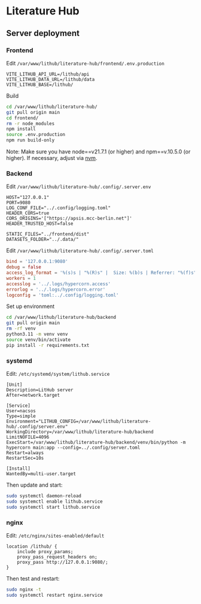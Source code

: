 # Literature Hub

## Server deployment
### Frontend
Edit `/var/www/lithub/literature-hub/frontend/.env.production`
```dotenv
VITE_LITHUB_API_URL=/lithub/api
VITE_LITHUB_DATA_URL=/lithub/data
VITE_LITHUB_BASE=/lithub/
```

Build
```bash
cd /var/www/lithub/literature-hub/
git pull origin main
cd frontend/
rm -r node_modules
npm install
source .env.production
npm run build-only
```

Note: Make sure you have node==v21.7.1 (or higher) and npm==v.10.5.0 (or higher).
If necessary, adjust via [nvm](https://github.com/nvm-sh/nvm).

### Backend
Edit `/var/www/lithub/literature-hub/.config/.server.env`
```dotenv
HOST="127.0.0.1"
PORT=9080
LOG_CONF_FILE="../.config/logging.toml"
HEADER_CORS=true
CORS_ORIGINS='["https://apsis.mcc-berlin.net"]'
HEADER_TRUSTED_HOST=false

STATIC_FILES="../frontend/dist"
DATASETS_FOLDER="../.data/"
```

Edit `/var/www/lithub/literature-hub/.config/.server.toml`
```toml
bind = '127.0.0.1:9080'
debug = false
access_log_format = '%(s)s | "%(R)s" |  Size: %(b)s | Referrer: "%(f)s"'
workers = 1
accesslog = '../.logs/hypercorn.access'
errorlog = '../.logs/hypercorn.error'
logconfig = 'toml:../.config/logging.toml'
```

Set up environment
```bash
cd /var/www/lithub/literature-hub/backend
git pull origin main
rm -rf venv
python3.11 -m venv venv
source venv/bin/activate
pip install -r requirements.txt
```

### systemd
Edit: `/etc/systemd/system/lithub.service`
```
[Unit]
Description=LitHub server
After=network.target

[Service]
User=nacsos
Type=simple
Environment="LITHUB_CONFIG=/var/www/lithub/literature-hub/.config/server.env"
WorkingDirectory=/var/www/lithub/literature-hub/backend
LimitNOFILE=4096
ExecStart=/var/www/lithub/literature-hub/backend/venv/bin/python -m hypercorn main:app --config=../.config/server.toml
Restart=always
RestartSec=10s

[Install]
WantedBy=multi-user.target
```

Then update and start:
```bash
sudo systemctl daemon-reload
sudo systemctl enable lithub.service  
sudo systemctl start lithub.service  
```


### nginx

Edit: `/etc/nginx/sites-enabled/default`
```
location /lithub/ {
    include proxy_params;
    proxy_pass_request_headers on;
    proxy_pass http://127.0.0.1:9080/;
}
```

Then test and restart:
```bash
sudo nginx -t
sudo systemctl restart nginx.service  
```
